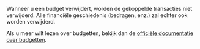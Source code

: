 Wanneer u een budget verwijdert, worden de gekoppelde transacties niet verwijderd. Alle financiële geschiedenis (bedragen, enz.) zal echter ook worden verwijderd.

Als u meer wilt lezen over budgetten, bekijk dan de [officiële documentatie over budgetten](https://firefly-iii.readthedocs.io/en/latest/concepts/budgets.html).